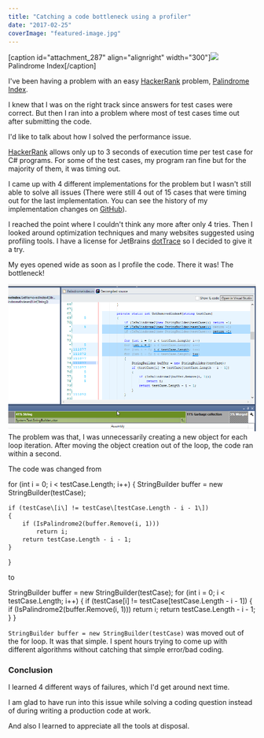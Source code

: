 ```yaml
---
title: "Catching a code bottleneck using a profiler"
date: "2017-02-25"
coverImage: "featured-image.jpg"
---
```


\[caption id="attachment\_287" align="alignright" width="300"\][![](./images/HackerRank-Palindrome-Index-300x127.png)](https://www.hackerrank.com/challenges/palindrome-index) Palindrome Index\[/caption\]

I've been having a problem with an easy [HackerRank](https://www.hackerrank.com) problem, [Palindrome Index](https://www.hackerrank.com/notifications/page/1).

I knew that I was on the right track since answers for test cases were correct. But then I ran into a problem where most of test cases time out after submitting the code.

I'd like to talk about how I solved the performance issue.

[HackerRank](https://www.hackerrank.com/dashboard) allows only up to 3 seconds of execution time per test case for C# programs. For some of the test cases, my program ran fine but for the majority of them, it was timing out.

I came up with 4 different implementations for the problem but I wasn't still able to solve all issues (There were still 4 out of 15 cases that were timing out for the last implementation. You can see the history of my implementation changes on [GitHub](https://github.com/dance2die/Problems.HackerRank/commits/master/Problems.HackerRank.Algorithms/Strings/PalindromeIndex.cs)).

I reached the point where I couldn't think any more after only 4 tries. Then I looked around optimization techniques and many websites suggested using profiling tools. I have a license for JetBrains [dotTrace](https://www.jetbrains.com/profiler/) so I decided to give it a try.

My eyes opened wide as soon as I profile the code. There it was! The bottleneck!

![](./images/profile-result-1.png)The problem was that, I was unnecessarily creating a new object for each loop iteration. After moving the object creation out of the loop, the code ran within a second.

The code was changed from

for (int i = 0; i < testCase.Length; i++)
{
	StringBuilder buffer = new StringBuilder(testCase);
	
	if (testCase\[i\] != testCase\[testCase.Length - i - 1\])
	{
		if (IsPalindrome2(buffer.Remove(i, 1)))
			return i;
		return testCase.Length - i - 1;
	}
}

to

StringBuilder buffer = new StringBuilder(testCase);
for (int i = 0; i < testCase.Length; i++)
{
	if (testCase\[i\] != testCase\[testCase.Length - i - 1\])
	{
		if (IsPalindrome2(buffer.Remove(i, 1)))
			return i;
		return testCase.Length - i - 1;
	}
}

`StringBuilder buffer = new StringBuilder(testCase)` was moved out of the for loop. It was that simple. I spent hours trying to come up with different algorithms without catching that simple error/bad coding.

### Conclusion

I learned 4 different ways of failures, which I'd get around next time.

I am glad to have run into this issue while solving a coding question instead of during writing a production code at work.

And also I learned to appreciate all the tools at disposal.
